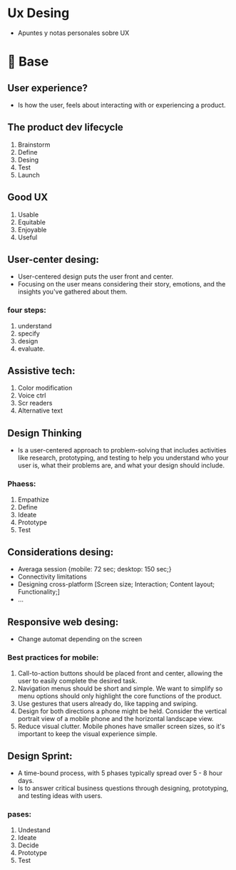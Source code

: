 # Ux Desing

- Apuntes y notas personales sobre UX

# 🤘 Base

## User experience?
- Is how the user, feels about interacting with or experiencing a product.

## The product dev lifecycle
1. Brainstorm
2. Define
3. Desing
4. Test
5. Launch

## Good UX
1. Usable
2. Equitable
3. Enjoyable
4. Useful

## User-center desing:
- User-centered design puts the user front and center. 
- Focusing on the user means considering their story, emotions, and the insights you've gathered about them.

### four steps: 
1. understand
2. specify 
3. design 
4. evaluate.

## Assistive tech:
1. Color modification
2. Voice ctrl
3. Scr readers
4. Alternative text

## Design Thinking
- Is a user-centered approach to problem-solving that includes activities like research, prototyping, and testing to help you understand who your user is, what their problems are, and what your design should include.

### Phaess:
1. Empathize
2. Define
3. Ideate
4. Prototype
5. Test

## Considerations desing:
- Averaga session {mobile: 72 sec; desktop: 150 sec;}
- Connectivity limitations
- Designing cross-platform [Screen size; Interaction; Content layout; Functionality;]
- ...

## Responsive web desing:
- Change automat depending on the screen

### Best practices for mobile:
1. Call-to-action buttons should be placed front and center, allowing the user to easily complete the desired task. 
2. Navigation menus should be short and simple. We want to simplify so menu options should only highlight the core functions of the product. 
3. Use gestures that users already do, like tapping and swiping. 
4. Design for both directions a phone might be held. Consider the vertical portrait view of a mobile phone and the horizontal landscape view. 
5. Reduce visual clutter. Mobile phones have smaller screen sizes, so it's important to keep the visual experience simple.

## Design Sprint: 
- A time-bound process, with 5 phases typically spread over 5 - 8 hour days. 
- Is to answer critical business questions through designing, prototyping, and testing ideas with users.

### pases:
1. Undestand
2. Ideate
3. Decide
4. Prototype
5. Test

